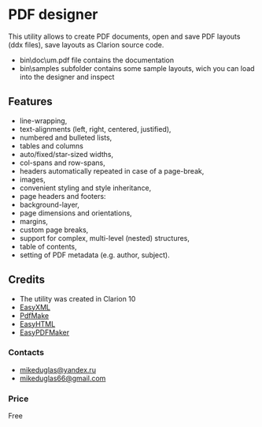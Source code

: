 # PDF designer

This utility allows to create PDF documents, open and save PDF layouts (ddx files), save layouts as Clarion source code.  

- bin\doc\um.pdf file contains the documentation
- bin\samples subfolder contains some sample layouts, wich you can load into the designer and inspect

## Features
- line-wrapping,
- text-alignments (left, right, centered, justified),
- numbered and bulleted lists,
- tables and columns
- auto/fixed/star-sized widths,
- col-spans and row-spans,
- headers automatically repeated in case of a page-break,
- images,
- convenient styling and style inheritance,
- page headers and footers:
- background-layer,
- page dimensions and orientations,
- margins,
- custom page breaks,
- support for complex, multi-level (nested) structures,
- table of contents,
- setting of PDF metadata (e.g. author, subject).

## Credits
- The utility was created in Clarion 10
- [EasyXML](http://www.ingasoftplus.com/ProductDetail.php?ProductID=293)
- [PdfMake](http://pdfmake.org)
- [EasyHTML](http://www.ingasoftplus.com/ProductDetail.php?ProductID=300)
- [EasyPDFMaker](http://www.ingasoftplus.com/ProductDetail.php?ProductID=302)

### Contacts
- <mikeduglas@yandex.ru>
- <mikeduglas66@gmail.com>

### Price
Free